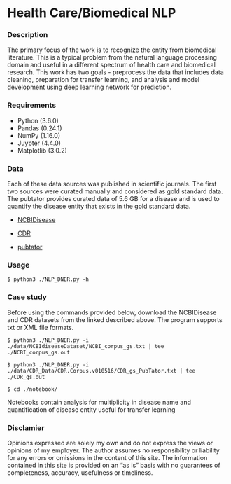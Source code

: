 # Health Care/Biomedical NLP

### **Description**
The primary focus of the work is to recognize the entity from biomedical literature. 
This is a typical problem from the natural language processing domain and useful 
in a different spectrum of health care and biomedical research. 
This work has two goals - preprocess the data that includes data cleaning, 
preparation for transfer learning, and analysis and model development 
using deep learning network for prediction.

### **Requirements** 
* Python (3.6.0)
* Pandas (0.24.1)
* NumPy (1.16.0)
* Juypter (4.4.0)
* Matplotlib (3.0.2) 

### **Data**
Each of these data sources was published in scientific journals. 
The first two sources were curated manually and considered as gold standard data.
The pubtator provides curated data of 5.6 GB for a disease and is used to 
quantify the disease entity that exists in the gold standard data.

* [NCBIDisease](https://www.ncbi.nlm.nih.gov/CBBresearch/Dogan/DISEASE/)
* [CDR](https://biocreative.bioinformatics.udel.edu/resources/corpora/biocreative-v-cdr-corpus/)

* [pubtator](https://www.ncbi.nlm.nih.gov/research/pubtator/)

### Usage
```
$ python3 ./NLP_DNER.py -h
```

### Case study
Before using the commands provided below, download the NCBIDisease and CDR datasets 
from the linked described above. The program supports txt or XML file formats. 

```
$ python3 ./NLP_DNER.py -i ./data/NCBIdiseaseDataset/NCBI_corpus_gs.txt | tee ./NCBI_corpus_gs.out

$ python3 ./NLP_DNER.py -i ./data/CDR_Data/CDR.Corpus.v010516/CDR_gs_PubTator.txt | tee ./CDR_gs.out

$ cd ./notebook/
```

Notebooks contain analysis for multiplicity in disease name and quantification of disease entity 
useful for transfer learning 

### Disclamier
Opinions expressed are solely my own and do not express the views or opinions of my employer. 
The author assumes no responsibility or liability for any errors or omissions in the content of this site. 
The information contained in this site is provided on an “as is” basis with no guarantees of completeness, 
accuracy, usefulness or timeliness.
